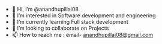 - 👋 Hi, I’m @anandhupillai08
- 👀 I’m interested in Software development and engineering
- 🌱 I’m currently learning Full stack development
- 💞️ I’m looking to collaborate on Projects 
- 📫 How to reach me : email- anandhupillai08@gmail.com


<!---
anandhupillai08/anandhupillai08 is a ✨ special ✨ repository because its `README.md` (this file) appears on your GitHub profile.
You can click the Preview link to take a look at your changes.
--->
